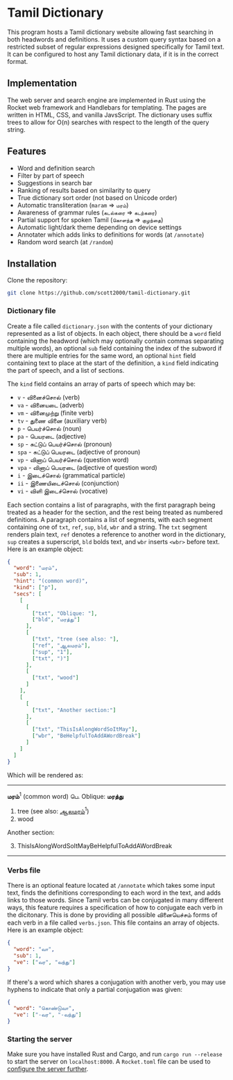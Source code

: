 # Tamil Dictionary

This program hosts a Tamil dictionary website allowing fast searching in both
headwords and definitions. It uses a custom query syntax based on a restricted
subset of regular expressions designed specifically for Tamil text. It can
be configured to host any Tamil dictionary data, if it is in the correct format.

## Implementation

The web server and search engine are implemented in Rust using the Rocket web
framework and Handlebars for templating. The pages are written in HTML, CSS,
and vanilla JavsScript. The dictionary uses suffix trees to allow for O(n)
searches with respect to the length of the query string.

## Features

* Word and definition search
* Filter by part of speech
* Suggestions in search bar
* Ranking of results based on similarity to query
* True dictionary sort order (not based on Unicode order)
* Automatic transliteration (`maram` => `மரம்`)
* Awareness of grammar rules (`கடல்கரை` => `கடற்கரை`)
* Partial support for spoken Tamil (`கொளந்த` => `குழந்தை`)
* Automatic light/dark theme depending on device settings
* Annotater which adds links to definitions for words (at `/annotate`)
* Random word search (at `/random`)

## Installation

Clone the repository:

```sh
git clone https://github.com/scott2000/tamil-dictionary.git
```

### Dictionary file

Create a file called `dictionary.json` with the contents of your dictionary
represented as a list of objects. In each object, there should be a `word` field
containing the headword (which may optionally contain commas separating multiple
words), an optional `sub` field containing the index of the subword if there are
multiple entries for the same word, an optional `hint` field containing text to
place at the start of the definition, a `kind` field indicating the part of
speech, and a list of sections.

The `kind` field contains an array of parts of speech which may be:

* `v` - வினைச்சொல் (verb)
* `va` - வினையடை (adverb)
* `vm` - வினைமுற்று (finite verb)
* `tv` - துணை வினை (auxiliary verb)
* `p` - பெயர்ச்சொல் (noun)
* `pa` - பெயரடை (adjective)
* `sp` - சுட்டுப் பெயர்ச்சொல் (pronoun)
* `spa` - சுட்டுப் பெயரடை (adjective of pronoun)
* `vp` - வினாப் பெயர்ச்சொல் (question word)
* `vpa` - வினாப் பெயரடை (adjective of question word)
* `i` - இடைச்சொல் (grammatical particle)
* `ii` - இணையிடைச்சொல் (conjunction)
* `vi` - விளி இடைச்சொல் (vocative)

Each section contains a list of paragraphs, with the first paragraph being
treated as a header for the section, and the rest being treated as numbered
definitions. A paragraph contains a list of segments, with each segment
containing one of `txt`, `ref`, `sup`, `bld`, `wbr` and a string. The `txt`
segment renders plain text, `ref` denotes a reference to another word in the
dictionary, `sup` creates a superscript, `bld` bolds text, and `wbr` inserts
`<wbr>` before text. Here is an example object:

```json
{
  "word": "மரம்",
  "sub": 1,
  "hint": "(common word)",
  "kind": ["p"],
  "secs": [
    [
      [
        ["txt", "Oblique: "],
        ["bld", "மரத்து"]
      ],
      [
        ["txt", "tree (see also: "],
        ["ref", "ஆலமரம்"],
        ["sup", "1"],
        ["txt", ")"]
      ],
      [
        ["txt", "wood"]
      ]
    ],
    [
      [
        ["txt", "Another section:"]
      ],
      [
        ["txt", "ThisIsAlongWordSoItMay"],
        ["wbr", "BeHelpfulToAddAWordBreak"]
      ]
    ]
  ]
}
```

Which will be rendered as:

<hr>
<div>
<p><strong>மரம்</strong><sup>1</sup> (common word) பெ. Oblique: <strong>மரத்து</strong></p>
<ol start="1">
<li>tree (see also: <a href="#">ஆலமரம்</a><sup>1</sup>)</li>
<li>wood</li>
</ol>
<p>Another section:</p>
<ol start="3">
<li>ThisIsAlongWordSoItMay<wbr>BeHelpfulToAddAWordBreak</li>
</ol>
</div>
<hr>

### Verbs file

There is an optional feature located at `/annotate` which takes some input text,
finds the definitions corresponding to each word in the text, and adds links to
those words. Since Tamil verbs can be conjugated in many different ways, this
feature requires a specification of how to conjugate each verb in the
dicitonary. This is done by providing all possible வினையெச்சம் forms of each verb
in a file called `verbs.json`. This file contains an array of objects. Here is
an example object:

```json
{
  "word": "வா",
  "sub": 1,
  "ve": ["வர", "வந்து"]
}
```

If there's a word which shares a conjugation with another verb, you may use
hyphens to indicate that only a partial conjugation was given:

```json
{
  "word": "கொண்டுவா",
  "ve": ["-வர", "-வந்து"]
}
```

### Starting the server

Make sure you have installed Rust and Cargo, and run `cargo run --release`
to start the server on `localhost:8000`. A `Rocket.toml` file can be used to
[configure the server further](https://rocket.rs/v0.5-rc/guide/configuration/).
